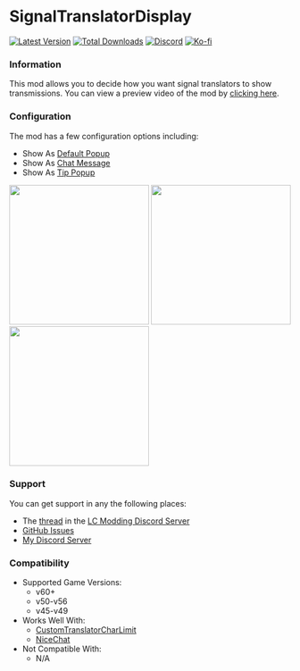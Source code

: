 # SignalTranslatorDisplay

[![Latest Version](https://img.shields.io/thunderstore/v/Dev1A3/SignalTranslatorDisplay?style=for-the-badge&logo=thunderstore&logoColor=white)](https://thunderstore.io/c/lethal-company/p/Dev1A3/SignalTranslatorDisplay)
[![Total Downloads](https://img.shields.io/thunderstore/dt/Dev1A3/SignalTranslatorDisplay?style=for-the-badge&logo=thunderstore&logoColor=white)](https://thunderstore.io/c/lethal-company/p/Dev1A3/SignalTranslatorDisplay)
[![Discord](https://img.shields.io/discord/646323142737788928?style=for-the-badge&logo=discord&logoColor=white&label=Discord)](https://discord.gg/CKqVFPRtKp)
[![Ko-fi](https://img.shields.io/badge/Donate-F16061.svg?style=for-the-badge&logo=ko-fi&logoColor=white&label=Ko-fi)](https://ko-fi.com/K3K8SOM8U)

### Information

This mod allows you to decide how you want signal translators to show transmissions. You can view a preview video of the mod by [clicking here](https://www.youtube.com/watch?v=nlYfVtX46EE).

### Configuration

The mod has a few configuration options including:

- Show As [Default Popup](https://i.imgur.com/ohx7X9i.png)
- Show As [Chat Message](https://i.imgur.com/WJFbqIw.png)
- Show As [Tip Popup](https://i.imgur.com/X0Mo3g8.png)

<img src="https://i.imgur.com/ohx7X9i.png" height="250px" />
<img src="https://i.imgur.com/WJFbqIw.png" height="250px" />
<img src="https://i.imgur.com/X0Mo3g8.png" height="250px" />

### Support

You can get support in any the following places:

- The [thread](https://discord.com/channels/1168655651455639582/1187969355632345209) in the [LC Modding Discord Server](https://discord.gg/lcmod)
- [GitHub Issues](https://github.com/1A3Dev/LC-SignalTranslatorDisplay/issues)
- [My Discord Server](https://discord.gg/CKqVFPRtKp)

### Compatibility

- Supported Game Versions:
  - v60+
  - v50-v56
  - v45-v49
- Works Well With:
  - [CustomTranslatorCharLimit](https://thunderstore.io/c/lethal-company/p/boring/CustomTranslatorCharLimit/)
  - [NiceChat](https://thunderstore.io/c/lethal-company/p/taffyko/NiceChat/)
- Not Compatible With:
  - N/A
